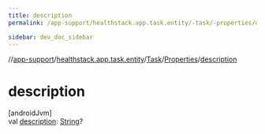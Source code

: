 ```yaml
---
title: description
permalink: /app-support/healthstack.app.task.entity/-task/-properties/description.html

sidebar: dev_doc_sidebar
---
```

//[app-support](../../../../index.html)/[healthstack.app.task.entity](../../index.html)/[Task](../index.html)/[Properties](index.html)/[description](description.html)



# description



[androidJvm]\
val [description](description.html): [String](https://kotlinlang.org/api/latest/jvm/stdlib/kotlin/-string/index.html)?




